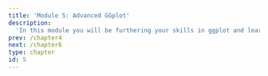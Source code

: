 ```yaml
---
title: 'Module 5: Advanced GGplot'
description:
  'In this module you will be furthering your skills in ggplot and learning about more advanced visualizations'
prev: /chapter4
next: /chapter6
type: chapter
id: 5
---
```

